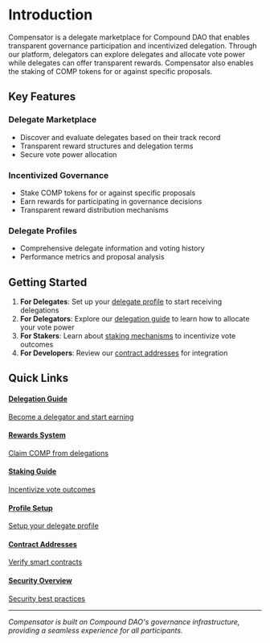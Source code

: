 # Introduction

Compensator is a delegate marketplace for Compound DAO that enables transparent governance participation and incentivized delegation. Through our platform, delegators can explore delegates and allocate vote power while delegates can offer transparent rewards. Compensator also enables the staking of COMP tokens for or against specific proposals.

## Key Features

### **Delegate Marketplace**
- Discover and evaluate delegates based on their track record
- Transparent reward structures and delegation terms
- Secure vote power allocation

### **Incentivized Governance**
- Stake COMP tokens for or against specific proposals
- Earn rewards for participating in governance decisions
- Transparent reward distribution mechanisms

### **Delegate Profiles**
- Comprehensive delegate information and voting history
- Performance metrics and proposal analysis

## Getting Started

1. **For Delegates**: Set up your [delegate profile](./profiles) to start receiving delegations
2. **For Delegators**: Explore our [delegation guide](./delegation) to learn how to allocate your vote power
3. **For Stakers**: Learn about [staking mechanisms](./staking) to incentivize vote outcomes
4. **For Developers**: Review our [contract addresses](../contracts/addresses) for integration

## Quick Links

<style>
{`
.quick-links-grid {
  display: grid;
  grid-template-columns: repeat(auto-fit, minmax(300px, 1fr));
  gap: 1rem;
  margin-top: 1rem;
  margin-bottom: 1rem;
}

.quick-link-card {
  padding: 1.5rem;
  border: 1px solid var(--ifm-color-emphasis-200);
  border-radius: 12px;
  background-color: var(--ifm-color-emphasis-0);
  transition: all 0.2s ease;
  cursor: pointer;
  text-decoration: none;
  color: inherit;
}

.quick-link-card:hover {
  border-color: var(--ifm-color-emphasis-400);
  box-shadow: 0px 4px 8px rgba(0,0,0,0.1);
  transform: translateY(-2px);
  text-decoration: none;
}

.quick-link-card h4 {
  margin: 0 0 0.5rem 0;
  color: var(--ifm-color-primary);
}

.quick-link-card p {
  margin: 0;
  font-size: 0.9rem;
  opacity: 0.8;
}


`}
</style>

<div class="quick-links-grid">

<a href="./delegation" class="quick-link-card">
  <h4>Delegation Guide</h4>
  <p>Become a delegator and start earning</p>
</a>

<a href="./rewards" class="quick-link-card">
  <h4>Rewards System</h4>
  <p>Claim COMP from delegations</p>
</a>

<a href="./staking" class="quick-link-card">
  <h4>Staking Guide</h4>
  <p>Incentivize vote outcomes</p>
</a>

<a href="./profiles" class="quick-link-card">
  <h4>Profile Setup</h4>
  <p>Setup your delegate profile</p>
</a>

<a href="../contracts/addresses" class="quick-link-card">
  <h4>Contract Addresses</h4>
  <p>Verify smart contracts</p>
</a>

<a href="../contracts/security" class="quick-link-card">
  <h4>Security Overview</h4>
  <p>Security best practices</p>
</a>

</div>

---

*Compensator is built on Compound DAO's governance infrastructure, providing a seamless experience for all participants.*
